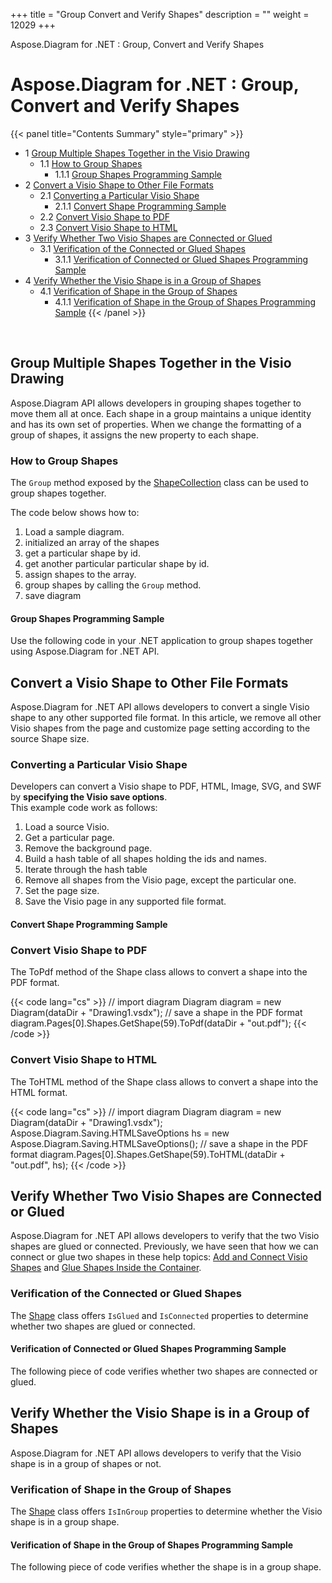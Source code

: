 +++
title = "Group Convert and Verify Shapes" 
description = "" 
weight = 12029 
+++

Aspose.Diagram for .NET : Group, Convert and Verify Shapes  

# Aspose.Diagram for .NET : Group, Convert and Verify Shapes


{{< panel title="Contents Summary" style="primary" >}}
*   1 [Group Multiple Shapes Together in the Visio Drawing](#Group,ConvertandVerifyShapes-GroupMultipleShapesTogetherintheVisioDrawing)
    *   1.1 [How to Group Shapes](#Group,ConvertandVerifyShapes-HowtoGroupShapes)
        *   1.1.1 [Group Shapes Programming Sample](#Group,ConvertandVerifyShapes-GroupShapesProgrammingSample)
*   2 [Convert a Visio Shape to Other File Formats](#Group,ConvertandVerifyShapes-ConvertaVisioShapetoOtherFileFormats)
    *   2.1 [Converting a Particular Visio Shape](#Group,ConvertandVerifyShapes-ConvertingaParticularVisioShape)
        *   2.1.1 [Convert Shape Programming Sample](#Group,ConvertandVerifyShapes-ConvertShapeProgrammingSample)
    *   2.2 [Convert Visio Shape to PDF](#Group,ConvertandVerifyShapes-ConvertVisioShapetoPDF)
    *   2.3 [Convert Visio Shape to HTML](#Group,ConvertandVerifyShapes-ConvertVisioShapetoHTML)
*   3 [Verify Whether Two Visio Shapes are Connected or Glued](#Group,ConvertandVerifyShapes-VerifyWhetherTwoVisioShapesareConnectedorGlued)
    *   3.1 [Verification of the Connected or Glued Shapes](#Group,ConvertandVerifyShapes-VerificationoftheConnectedorGluedShapes)
        *   3.1.1 [Verification of Connected or Glued Shapes Programming Sample](#Group,ConvertandVerifyShapes-VerificationofConnectedorGluedShapesProgrammingSample)
*   4 [Verify Whether the Visio Shape is in a Group of Shapes](#Group,ConvertandVerifyShapes-VerifyWhethertheVisioShapeisinaGroupofShapes)
    *   4.1 [Verification of Shape in the Group of Shapes](#Group,ConvertandVerifyShapes-VerificationofShapeintheGroupofShapes)
        *   4.1.1 [Verification of Shape in the Group of Shapes Programming Sample](#Group,ConvertandVerifyShapes-VerificationofShapeintheGroupofShapesProgrammingSample)
{{< /panel >}}
 

 

## Group Multiple Shapes Together in the Visio Drawing

Aspose.Diagram API allows developers in grouping shapes together to move them all at once. Each shape in a group maintains a unique identity and has its own set of properties. When we change the formatting of a group of shapes, it assigns the new property to each shape.

### How to Group Shapes

The `Group` method exposed by the [ShapeCollection](http://www.aspose.com/api/net/diagram/aspose.diagram/shapecollection) class can be used to group shapes together.

The code below shows how to:

1.  Load a sample diagram.
2.  initialized an array of the shapes
3.  get a particular shape by id.
4.  get another particular particular shape by id.
5.  assign shapes to the array.
6.  group shapes by calling the `Group` method.
7.  save diagram

#### Group Shapes Programming Sample

Use the following code in your .NET application to group shapes together using Aspose.Diagram for .NET API.

## Convert a Visio Shape to Other File Formats

Aspose.Diagram for .NET API allows developers to convert a single Visio shape to any other supported file format. In this article, we remove all other Visio shapes from the page and customize page setting according to the source Shape size. 

### Converting a Particular Visio Shape

Developers can convert a Visio shape to PDF, HTML, Image, SVG, and SWF by **specifying the Visio save options**.  
This example code work as follows:

1.  Load a source Visio.
2.  Get a particular page.
3.  Remove the background page.
4.  Build a hash table of all shapes holding the ids and names.
5.  Iterate through the hash table
6.  Remove all shapes from the Visio page, except the particular one.
7.  Set the page size.
8.  Save the Visio page in any supported file format.

#### Convert Shape Programming Sample

### Convert Visio Shape to PDF

The ToPdf method of the Shape class allows to convert a shape into the PDF format.

{{< code lang="cs" >}}
// import diagram
Diagram diagram = new Diagram(dataDir + "Drawing1.vsdx");
// save a shape in the PDF format
diagram.Pages[0].Shapes.GetShape(59).ToPdf(dataDir + "out.pdf");
{{< /code >}}

### Convert Visio Shape to HTML

The ToHTML method of the Shape class allows to convert a shape into the HTML format.

{{< code lang="cs" >}}
// import diagram
Diagram diagram = new Diagram(dataDir + "Drawing1.vsdx");
Aspose.Diagram.Saving.HTMLSaveOptions hs = new Aspose.Diagram.Saving.HTMLSaveOptions();
// save a shape in the PDF format
diagram.Pages[0].Shapes.GetShape(59).ToHTML(dataDir + "out.pdf", hs);
{{< /code >}}

## Verify Whether Two Visio Shapes are Connected or Glued

Aspose.Diagram for .NET API allows developers to verify that the two Visio shapes are glued or connected. Previously, we have seen that how we can connect or glue two shapes in these help topics: [Add and Connect Visio Shapes](/pages/createpage.action?spaceKey=diagramnet&title=Add+and+Connect+Visio+Shapes&linkCreation=true&fromPageId=18350221) and [Glue Shapes Inside the Container](https://docs2.aspose.com/diagram/net/developerguide/workingwithshapes/working+with+shapes+gluing).

### Verification of the Connected or Glued Shapes

The [Shape](http://www.aspose.com/api/net/diagram/aspose.diagram/shape) class offers `IsGlued` and `IsConnected` properties to determine whether two shapes are glued or connected.

#### Verification of Connected or Glued Shapes Programming Sample

The following piece of code verifies whether two shapes are connected or glued.

## Verify Whether the Visio Shape is in a Group of Shapes

Aspose.Diagram for .NET API allows developers to verify that the Visio shape is in a group of shapes or not.

### Verification of Shape in the Group of Shapes

The [Shape](http://www.aspose.com/api/net/diagram/aspose.diagram/shape) class offers `IsInGroup` properties to determine whether the Visio shape is in a group shape.

#### Verification of Shape in the Group of Shapes Programming Sample

The following piece of code verifies whether the shape is in a group shape.

